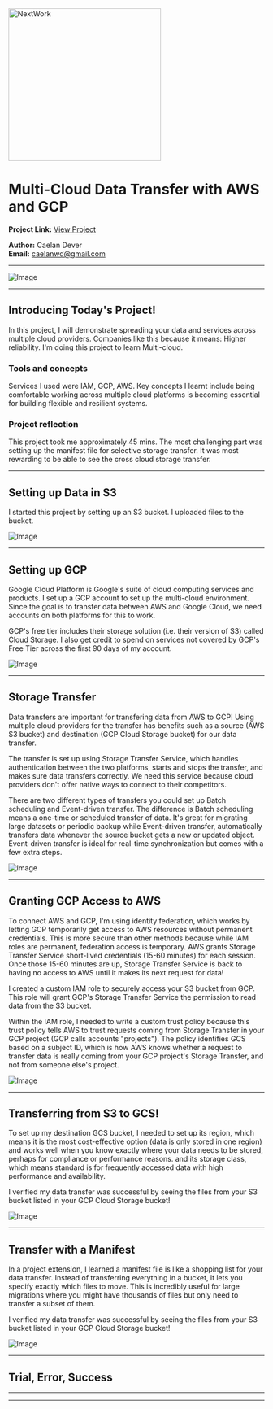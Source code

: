 <img src="https://cdn.prod.website-files.com/677c400686e724409a5a7409/6790ad949cf622dc8dcd9fe4_nextwork-logo-leather.svg" alt="NextWork" width="300" />

# Multi-Cloud Data Transfer with AWS and GCP

**Project Link:** [View Project](http://learn.nextwork.org/projects/aws-multicloud-storage)

**Author:** Caelan Dever  
**Email:** caelanwd@gmail.com

---

![Image](http://learn.nextwork.org/happy_amber_shy_newt/uploads/aws-multicloud-storage_s5k4l5m6)

---

## Introducing Today's Project!

In this project, I will demonstrate spreading your data and services across multiple cloud providers. Companies like this because it means: Higher reliability. I'm doing this project to learn Multi-cloud.

### Tools and concepts

Services I used were IAM, GCP, AWS. Key concepts I learnt include being comfortable working across multiple cloud platforms is becoming essential for building flexible and resilient systems.

### Project reflection

This project took me approximately 45 mins. The most challenging part was setting up the manifest file for selective storage transfer. It was most rewarding to be able to see the cross cloud storage transfer. 

---

## Setting up Data in S3

I started this project by setting up an S3 bucket. I uploaded files to the bucket.

![Image](http://learn.nextwork.org/happy_amber_shy_newt/uploads/aws-multicloud-storage_s1g7h8j9)

---

## Setting up GCP

Google Cloud Platform is Google's suite of cloud computing services and products. I set up a GCP account to set up the multi-cloud environment. Since the goal is to transfer data between AWS and Google Cloud, we need accounts on both platforms for this to work.

GCP's free tier includes their storage solution (i.e. their version of S3) called Cloud Storage. I also get credit to spend on services not covered by GCP's Free Tier across the first 90 days of my account.

![Image](http://learn.nextwork.org/happy_amber_shy_newt/uploads/aws-multicloud-storage_s2g8h9j0)

---

## Storage Transfer

Data transfers are important for transfering data from AWS to GCP! Using multiple cloud providers for the transfer has benefits such as a source (AWS S3 bucket) and destination (GCP Cloud Storage bucket) for our data transfer.

The transfer is set up using Storage Transfer Service, which handles authentication between the two platforms, starts and stops the transfer, and makes sure data transfers correctly. We need this service because cloud providers don't offer native ways to connect to their competitors.

There are two different types of transfers you could set up Batch scheduling and Event-driven transfer. The difference is Batch scheduling means a one-time or scheduled transfer of data. It's great for migrating large datasets or periodic backup while Event-driven transfer, automatically transfers data whenever the source bucket gets a new or updated object. Event-driven transfer is ideal for real-time synchronization but comes with a few extra steps.

![Image](http://learn.nextwork.org/happy_amber_shy_newt/uploads/aws-multicloud-storage_s3k2l3m4)

---

## Granting GCP Access to AWS

To connect AWS and GCP, I'm using identity federation, which works by letting GCP temporarily get access to AWS resources without permanent credentials.  This is more secure than other methods because while IAM roles are permanent, federation access is temporary. AWS grants Storage Transfer Service short-lived credentials (15-60 minutes) for each session. Once those 15-60 minutes are up, Storage Transfer Service is back to having no access to AWS until it makes its next request for data!

I created a custom IAM role to securely access your S3 bucket from GCP. This role will grant GCP's Storage Transfer Service the permission to read data from the S3 bucket. 

Within the IAM role, I needed to write a custom trust policy because this trust policy tells AWS to trust requests coming from Storage Transfer in your GCP project (GCP calls accounts "projects"). The policy identifies GCS based on a subject ID, which is how AWS knows whether a request to transfer data is really coming from your GCP project's Storage Transfer, and not from someone else's project.



![Image](http://learn.nextwork.org/happy_amber_shy_newt/uploads/aws-multicloud-storage_s4k3l4m5)

---

## Transferring from S3 to GCS!

To set up my destination GCS bucket, I needed to set up its region, which means it is the most cost-effective option (data is only stored in one region) and works well when you know exactly where your data needs to be stored, perhaps for compliance or performance reasons. and its storage class, which means standard is for frequently accessed data with high performance and availability. 

I verified my data transfer was successful by seeing the files from your S3 bucket listed in your GCP Cloud Storage bucket!



![Image](http://learn.nextwork.org/happy_amber_shy_newt/uploads/aws-multicloud-storage_s5k4l5m6)

---

## Transfer with a Manifest

In a project extension, I learned a manifest file is like a shopping list for your data transfer. Instead of transferring everything in a bucket, it lets you specify exactly which files to move. This is incredibly useful for large migrations where you might have thousands of files but only need to transfer a subset of them.

I verified my data transfer was successful by seeing the files from your S3 bucket listed in your GCP Cloud Storage bucket!



![Image](http://learn.nextwork.org/happy_amber_shy_newt/uploads/aws-multicloud-storage_rththrthrth)

---

## Trial, Error, Success

---

---
